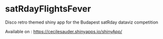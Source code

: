 # satRdayFlightsFever
Disco retro themed shiny app for the Budapest satRday dataviz competition

Available on : https://cecilesauder.shinyapps.io/shinyApp/
